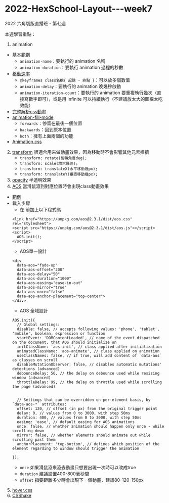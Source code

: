 # 2022-HexSchool-Layout---week7

2022 六角切版直播班 - 第七週

本週學習重點：

1. animation
  - [基本範例](https://codepen.io/liao/pen/JjYwNVW?editors=1100)
    - `animation-name`：要執行的 animation 名稱
    - `animation-duration`：要執行 animation 過程的秒數
  - [移動速率](https://codepen.io/liao/pen/gOaZWyj?editors=1100) 
    - `@keyframes class名稱{ 起點 - 終點 }`：可以放多個數值
    - `animation-delay`：要執行的 animation 晚幾秒啟動
    - `animation-iteration-count`：要執行的 animation 要重複執行幾次（直接寫數字即可），或是用 infinite 可以持續執行（不建議放太大的圖檔太吃效能）
  - [完整解析css動畫](https://www.oxxostudio.tw/articles/201803/css-animation.html)
  - [animation-fill-mode](https://www.w3cplus.com/css3/understanding-css-animation-fill-mode-property.html)
    - `forwards`：停留在最後一個位置
    - `backwards`：回到原本位置
    - `both`：擁有上面兩個的功能
  - [Animation.css](https://animate.style/)
2. [transform](https://codepen.io/liao/pen/VwvqWZQ) 很適合用來做動畫效果，因為移動時不會影響其他元素推擠
    - `transform: rotate(旋轉角度deg);`
    - `transform: scale(放大幾倍);`
    - `transform: translateX(水平移動幾px);`
    - `transform: translateY(垂直移動幾px);`
3. [opacity](https://codepen.io/liao/pen/jObXwPN) 半透明效果 
4. [AOS](https://michalsnik.github.io/aos/) 當滑鼠滾到對應位置時會出現class動畫效果
  - [範例](https://codepen.io/liao/pen/PoPXKvm)
  - 載入步驟
    - 在 </body>前加上以下程式碼
    ```
    <link href="https://unpkg.com/aos@2.3.1/dist/aos.css" rel="stylesheet">
    <script src="https://unpkg.com/aos@2.3.1/dist/aos.js"></script>
    <script>
      AOS.init();
    </script>
    ```
    - AOS單一設計
    ```
    <div
      data-aos="fade-up"
      data-aos-offset="200"
      data-aos-delay="50"
      data-aos-duration="1000"
      data-aos-easing="ease-in-out"
      data-aos-mirror="true"
      data-aos-once="false"
      data-aos-anchor-placement="top-center">
    </div>
    ```
    - AOS 全域設計
    ```
    AOS.init({
      // Global settings:
      disable: false, // accepts following values: 'phone', 'tablet', 'mobile', boolean, expression or function
      startEvent: 'DOMContentLoaded', // name of the event dispatched on the document, that AOS should initialize on
      initClassName: 'aos-init', // class applied after initialization
      animatedClassName: 'aos-animate', // class applied on animation
      useClassNames: false, // if true, will add content of `data-aos` as classes on scroll
      disableMutationObserver: false, // disables automatic mutations' detections (advanced)
      debounceDelay: 50, // the delay on debounce used while resizing window (advanced)
      throttleDelay: 99, // the delay on throttle used while scrolling the page (advanced)
      

      // Settings that can be overridden on per-element basis, by `data-aos-*` attributes:
      offset: 120, // offset (in px) from the original trigger point
      delay: 0, // values from 0 to 3000, with step 50ms
      duration: 400, // values from 0 to 3000, with step 50ms
      easing: 'ease', // default easing for AOS animations
      once: false, // whether animation should happen only once - while scrolling down
      mirror: false, // whether elements should animate out while scrolling past them
      anchorPlacement: 'top-bottom', // defines which position of the element regarding to window should trigger the animation

    });
    ```
      - `once` 如果滑鼠滾來滾去動畫只想要出現一次時可以改成true
      - `duration` 建議設置400-800毫秒間
      - `offset` 指要距離多少時會出現下一個動畫，建議80-120-150px
5. [hover.css](https://ianlunn.github.io/Hover/)
6. [CSShake](http://elrumordelaluz.github.io/csshake/)
  